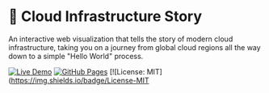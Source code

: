 # 🔮 Cloud Infrastructure Story

An interactive web visualization that tells the story of modern cloud infrastructure, taking you on a journey from global cloud regions all the way down to a simple "Hello World" process.

[![Live Demo](https://img.shields.io/badge/Live-Demo-brightgreen)](https://JoanJerop.github.io/cloud-infrastructure-story/)
[![GitHub Pages](https://img.shields.io/badge/Deployed%20on-GitHub%20Pages-blue)](https://JoanJerop.github.io/cloud-infrastructure-story/)
[![License: MIT](https://img.shields.io/badge/License-MIT
